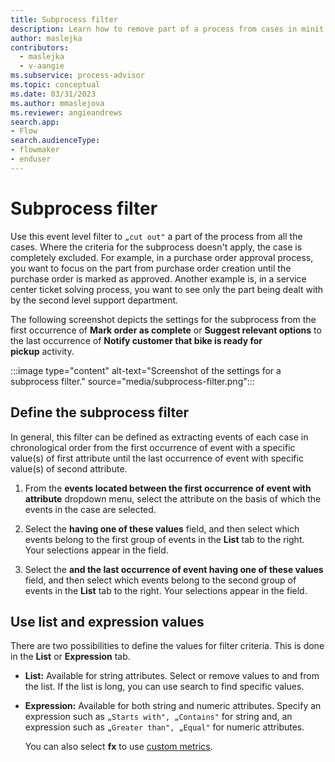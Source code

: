 ```yaml
---
title: Subprocess filter
description: Learn how to remove part of a process from cases in minit.
author: maslejka
contributors:
  - maslejka
  - v-aangie
ms.subservice: process-advisor
ms.topic: conceptual
ms.date: 03/31/2023
ms.author: mmaslejova
ms.reviewer: angieandrews
search.app:
- Flow
search.audienceType:
- flowmaker
- enduser
---
```


# Subprocess filter

Use this event level filter to `„cut out"` a part of the process from all the cases. Where the criteria for the subprocess doesn't apply, the case is completely excluded. For example, in a purchase order approval process, you want to focus on the part from purchase order creation until the purchase order is marked as approved. Another example is, in a service center ticket solving process, you want to see only the part being dealt with by the second level support department.

The following screenshot depicts the settings for the subprocess from the first occurrence of **Mark order as complete** or **Suggest relevant options** to the last occurrence of **Notify customer that bike is ready for pickup** activity.

:::image type="content" alt-text="Screenshot of the settings for a subprocess filter." source="media/subprocess-filter.png":::

## Define the subprocess filter

In general, this filter can be defined as extracting events of each case in chronological order from the first occurrence of event with a specific value(s) of first attribute until the last occurrence of event with specific value(s) of second attribute.

1. From the **events located between the first occurrence of event with attribute** dropdown menu, select the attribute on the basis of which the events in the case are selected.

1. Select the **having one of these values** field, and then select which events belong to the first group of events in the **List** tab to the right. Your selections appear in the field.

1. Select the **and the last occurrence of event having one of these values** field, and then select which events belong to the second group of events in the **List** tab to the right. Your selections appear in the field.

## Use list and expression values

There are two possibilities to define the values for filter criteria. This is done in the **List** or **Expression** tab.

- **List:** Available for string attributes. Select or remove values to and from the list. If the list is long, you can use search to find specific values.

- **Expression:** Available for both string and numeric attributes. Specify an expression such as `„Starts with", „Contains"` for string and, an expression such as `„Greater than", „Equal"` for numeric attributes.

    You can also select **fx** to use [custom metrics](custom-metrics.md).

